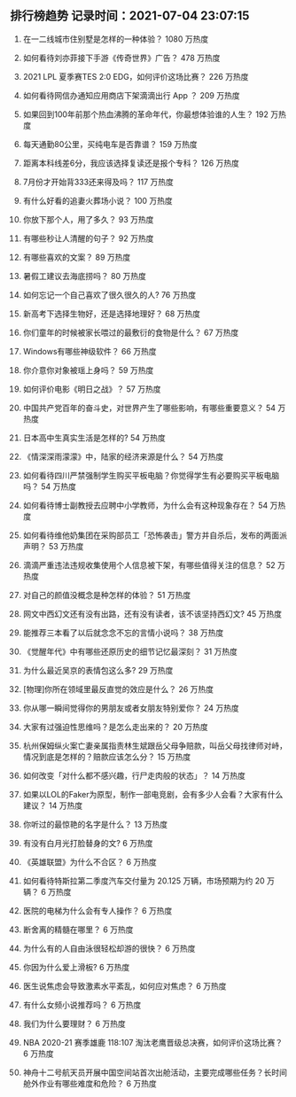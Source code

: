 
## 排行榜趋势 记录时间：2021-07-04 23:07:15
  
  1. 在一二线城市住别墅是怎样的一种体验？ 1080 万热度
    
  2. 如何看待刘亦菲接下手游《传奇世界》广告？ 478 万热度
    
  3. 2021 LPL 夏季赛TES 2:0 EDG，如何评价这场比赛？ 226 万热度
    
  4. 如何看待网信办通知应用商店下架滴滴出行 App ？ 209 万热度
    
  5. 如果回到100年前那个热血沸腾的革命年代，你最想体验谁的人生？ 192 万热度
    
  6. 每天通勤80公里，买纯电车是否靠谱？ 159 万热度
    
  7. 距离本科线差6分，我应该选择复读还是报个专科？ 126 万热度
    
  8. 7月份才开始背333还来得及吗？ 117 万热度
    
  9. 有什么好看的追妻火葬场小说？ 100 万热度
    
  10. 你放下那个人，用了多久？ 93 万热度
    
  11. 有哪些秒让人清醒的句子？ 92 万热度
    
  12. 有哪些喜欢的文案？ 89 万热度
    
  13. 暑假工建议去海底捞吗？ 80 万热度
    
  14. 如何忘记一个自己喜欢了很久很久的人? 76 万热度
    
  15. 新高考下选择生物好，还是选择地理好？ 68 万热度
    
  16. 你们童年的时候被家长喂过的最敷衍的食物是什么？ 67 万热度
    
  17. Windows有哪些神级软件？ 66 万热度
    
  18. 你介意你对象被瑶上身吗？ 59 万热度
    
  19. 如何评价电影《明日之战》？ 57 万热度
    
  20. 中国共产党百年的奋斗史，对世界产生了哪些影响，有哪些重要意义？ 54 万热度
    
  21. 日本高中生真实生活是怎样的? 54 万热度
    
  22. 《情深深雨濛濛》中，陆家的经济来源是什么？ 54 万热度
    
  23. 如何看待四川严禁强制学生购买平板电脑？你觉得学生有必要购买平板电脑吗？ 54 万热度
    
  24. 如何看待博士副教授去应聘中小学教师，为什么会有这种现象存在？ 54 万热度
    
  25. 如何看待维他奶集团在采购部员工「恐怖袭击」警方并自杀后，发布的两面派声明？ 53 万热度
    
  26. 滴滴严重违法违规收集使用个人信息被下架，有哪些值得关注的信息？ 52 万热度
    
  27. 对自己的颜值没概念是种怎样的体验？ 51 万热度
    
  28. 网文中西幻文还有没有出路，还有没有读者，该不该坚持西幻文? 45 万热度
    
  29. 能推荐三本看了以后就念念不忘的言情小说吗？ 38 万热度
    
  30. 《觉醒年代》中有哪些还原历史的细节记忆最深刻？ 31 万热度
    
  31. 为什么最近吴京的表情包这么多? 29 万热度
    
  32. [物理]你所在领域里最反直觉的效应是什么？ 26 万热度
    
  33. 你从哪一瞬间觉得你的男朋友或者女朋友特别爱你？ 24 万热度
    
  34. 大家有过强迫性思维吗？是怎么走出来的？ 20 万热度
    
  35. 杭州保姆纵火案亡妻亲属指责林生斌跟岳父母争赔款，叫岳父母找律师对峙，情况到底是怎样的？赔款应该怎么分？ 15 万热度
    
  36. 如何改变「对什么都不感兴趣，行尸走肉般的状态」？ 14 万热度
    
  37. 如果以LOL的Faker为原型，制作一部电竞剧，会有多少人会看？大家有什么建议？ 14 万热度
    
  38. 你听过的最惊艳的名字是什么？ 13 万热度
    
  39. 有没有白月光打脸替身的文? 6 万热度
    
  40. 《英雄联盟》为什么不合区？ 6 万热度
    
  41. 如何看待特斯拉第二季度汽车交付量为 20.125 万辆，市场预期为约 20 万辆？ 6 万热度
    
  42. 医院的电梯为什么会有专人操作？ 6 万热度
    
  43. 断舍离的精髓在哪里？ 6 万热度
    
  44. 为什么有的人自由泳很轻松却游的很快？ 6 万热度
    
  45. 你因为什么爱上滑板? 6 万热度
    
  46. 医生说焦虑会导致激素水平紊乱，如何应对焦虑？ 6 万热度
    
  47. 有什么女频小说推荐吗？ 6 万热度
    
  48. 我们为什么要理财？ 6 万热度
    
  49. NBA 2020-21 赛季雄鹿 118:107 淘汰老鹰晋级总决赛，如何评价这场比赛？ 6 万热度
    
  50. 神舟十二号航天员开展中国空间站首次出舱活动，主要完成哪些任务？长时间舱外作业有哪些难度和危险？ 6 万热度
    